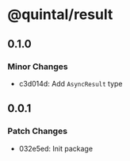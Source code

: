 # @quintal/result

## 0.1.0

### Minor Changes

- c3d014d: Add `AsyncResult` type

## 0.0.1

### Patch Changes

- 032e5ed: Init package
